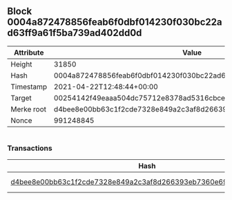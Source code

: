## Block 0004a872478856feab6f0dbf014230f030bc22ad63ff9a61f5ba739ad402dd0d

Attribute | Value
--- | ---
Height | 31850
Hash | 0004a872478856feab6f0dbf014230f030bc22ad63ff9a61f5ba739ad402dd0d
Timestamp | 2021-04-22T12:48:44+00:00
Target | 00254142f49eaaa504dc75712e8378ad5316cbcead634704b3734b6271167cc4
Merke root | d4bee8e00bb63c1f2cde7328e849a2c3af8d266393eb7360e692a88417e1de3c
Nonce | 991248845

```

```

### Transactions

Hash | Amount
--- | ---
[d4bee8e00bb63c1f2cde7328e849a2c3af8d266393eb7360e692a88417e1de3c](d4bee8e00bb63c1f2cde7328e849a2c3af8d266393eb7360e692a88417e1de3c.md) | 10.00000000 SKEPTI 
